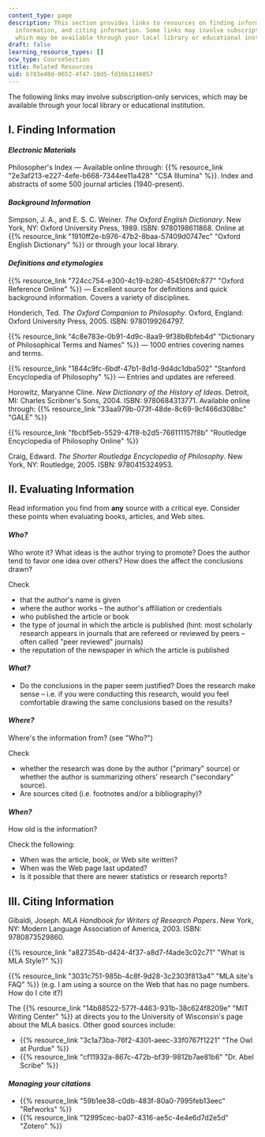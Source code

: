 ```yaml
---
content_type: page
description: This section provides links to resources on finding information, evaluating
  information, and citing information. Some links may involve subscription-only services,
  which may be available through your local library or educational institution.
draft: false
learning_resource_types: []
ocw_type: CourseSection
title: Related Resources
uid: b783e48d-0652-4f47-10d5-fd16b1246057
---
```

The following links may involve subscription-only services, which may be available through your local library or educational institution.

## I. Finding Information

#### *Electronic Materials*

Philosopher's Index — Available online through: {{% resource_link "2e3af213-e227-4efe-b668-7344ee11a428" "CSA Illumina" %}}. Index and abstracts of some 500 journal articles (1940-present).

#### *Background Information*

Simpson, J. A., and E. S. C. Weiner. *The Oxford English Dictionary*. New York, NY: Oxford University Press, 1989. ISBN: 9780198611868. Online at {{% resource_link "1910ff2e-b976-47b2-8baa-57409d0747ec" "Oxford English Dictionary" %}} or through your local library.

#### *Definitions and etymologies*

{{% resource_link "724cc754-e300-4c19-b280-4545f06fc877" "Oxford Reference Online" %}} — Excellent source for definitions and quick background information. Covers a variety of disciplines.

Honderich, Ted. *The Oxford Companion to Philosophy*. Oxford, England: Oxford University Press, 2005. ISBN: 9780199264797.

{{% resource_link "4c8e783e-0b91-4d9c-8aa9-9f38b8bfeb4d" "Dictionary of Philosophical Terms and Names" %}} — 1000 entries covering names and terms.

{{% resource_link "1844c9fc-6bdf-47b1-8d1d-9d4dc1dba502" "Stanford Encyclopedia of Philosophy" %}} — Entries and updates are refereed.

Horowitz, Maryanne Cline. *New Dictionary of the History of Ideas*. Detroit, MI: Charles Scribner's Sons, 2004. ISBN: 9780684313771. Available online through: {{% resource_link "33aa979b-073f-48de-8c69-9cf466d308bc" "GALE" %}}

{{% resource_link "fbcbf5eb-5529-47f8-b2d5-766111157f8b" "Routledge Encyclopedia of Philosophy Online" %}}

Craig, Edward. *The Shorter Routledge Encyclopedia of Philosophy*. New York, NY: Routledge, 2005. ISBN: 9780415324953.

## II. Evaluating Information

Read information you find from **any** source with a critical eye. Consider these points when evaluating books, articles, and Web sites.

#### *Who?*

Who wrote it? What ideas is the author trying to promote? Does the author tend to favor one idea over others? How does the affect the conclusions drawn?

Check

- that the author's name is given
- where the author works – the author's affiliation or credentials
- who published the article or book
- the type of journal in which the article is published (hint: most scholarly research appears in journals that are refereed or reviewed by peers – often called "peer reviewed" journals)
- the reputation of the newspaper in which the article is published

#### *What?*

- Do the conclusions in the paper seem justified? Does the research make sense – i.e. if you were conducting this research, would you feel comfortable drawing the same conclusions based on the results?

#### *Where?*

Where's the information from? (see "Who?")

Check

- whether the research was done by the author ("primary" source) or whether the author is summarizing others' research ("secondary" source).
- Are sources cited (i.e. footnotes and/or a bibliography)?

#### *When?*

How old is the information?

Check the following:

- When was the article, book, or Web site written?
- When was the Web page last updated?
- Is it possible that there are newer statistics or research reports?

## III. Citing Information

Gibaldi, Joseph. *MLA Handbook for Writers of Research Papers*. New York, NY: Modern Language Association of America, 2003. ISBN: 9780873529860.

{{% resource_link "a827354b-d424-4f37-a8d7-f4ade3c02c71" "What is MLA Style?" %}}

{{% resource_link "3031c751-985b-4c8f-9d28-3c2303f813a4" "MLA site's FAQ" %}} (e.g. I am using a source on the Web that has no page numbers. How do I cite it?)

The {{% resource_link "14b88522-577f-4463-931b-38c624f8209e" "MIT Writing Center" %}} at directs you to the University of Wisconsin's page about the MLA basics. Other good sources include:

- {{% resource_link "3c1a73ba-76f2-4301-aeec-33f0767f1221" "The Owl at Purdue" %}}
- {{% resource_link "cf11932a-867c-472b-bf39-9812b7ae81b6" "Dr. Abel Scribe" %}}

#### *Managing your citations*

- {{% resource_link "59b1ee38-c0db-483f-80a0-7995feb13eec" "Refworks" %}}
- {{% resource_link "12995cec-ba07-4316-ae5c-4e4e6d7d2e5d" "Zotero" %}}